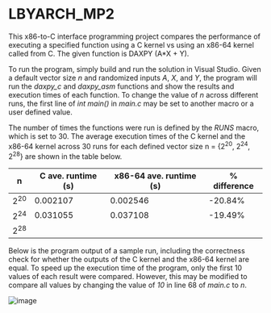 # LBYARCH_MP2

This x86-to-C interface programming project compares the performance of executing a specified function using a C kernel vs using an x86-64 kernel called from C. The given function is DAXPY (A*X + Y).

To run the program, simply build and run the solution in Visual Studio. Given a default vector size _n_ and randomized inputs _A_, _X_, and _Y_, the program will run the *daxpy_c* and *daxpy_asm* functions and show the results and execution times of each function. To change the value of _n_ across different runs, the first line of *int main()* in *main.c* may be set to another macro or a user defined value. 

The number of times the functions were run is defined by the *RUNS* macro, which is set to 30. The average execution times of the C kernel and the x86-64 kernel across 30 runs for each defined vector size n = {2<sup>20</sup>, 2<sup>24</sup>, 2<sup>28</sup>} are shown in the table below. 

| n | C ave. runtime (s) | x86-64 ave. runtime (s) |  % difference |
| --- | --- | --- | --- |
| 2<sup>20</sup> | 0.002107 | 0.002546 | -20.84% |
| 2<sup>24</sup> | 0.031055 | 0.037108 | -19.49% |
| 2<sup>28</sup> | | | |

Below is the program output of a sample run, including the correctness check for whether the outputs of the C kernel and the x86-64 kernel are equal. To speed up the execution time of the program, only the first 10 values of each result were compared. However, this may be modified to compare all values by changing the value of *10* in line 68 of *main.c* to *n*.

![image](https://github.com/howard-rose/LBYARCH_MP2/assets/25128643/6c5e58dd-6f49-4e3b-9a37-4862f62f8610)
